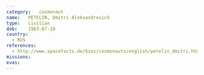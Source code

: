 ```yaml
---
category:	cosmonaut
name:	PETELIN, Dmitri Aleksandrovich
type:	civilian
dob:	1983-07-10
country:
  - RUS
references:
  - http://www.spacefacts.de/bios/cosmonauts/english/petelin_dmitri.htm
missions:
evas:
---
```

